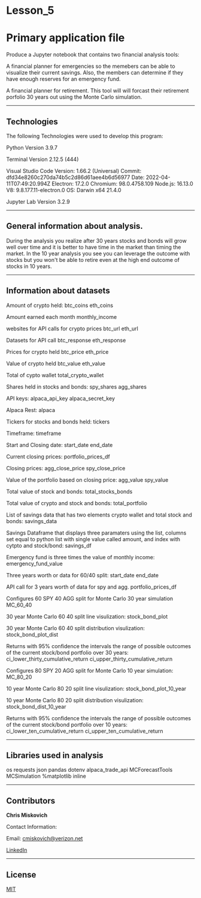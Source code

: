 # Lesson_5

# Primary application file

Produce a Jupyter notebook that contains two financial analysis tools:

A financial planner for emergencies so the memebers can be able to visualize their current savings. Also, the members can determine if they have enough reserves for an emergency fund.

A financial planner for retirement.  This tool will will forcast their retirement porfolio 30 years out using the Monte Carlo simulation.



---

## Technologies

The following Technologies were used to develop this program:

Python 
    Version 3.9.7

Terminal
    Version 2.12.5 (444)

Visual Studio Code
    Version: 1.66.2 (Universal)
    Commit: dfd34e8260c270da74b5c2d86d61aee4b6d56977
    Date: 2022-04-11T07:49:20.994Z
    Electron: 17.2.0
    Chromium: 98.0.4758.109
    Node.js: 16.13.0
    V8: 9.8.177.11-electron.0
    OS: Darwin x64 21.4.0
    
Jupyter Lab 
    Version 3.2.9

---

## General information about analysis.

During the analysis you realize after 30 years stocks and bonds will grow well over time and it is better to have time in the market than timing the market.  In the 10 year analysis you see you can leverage the outcome with stocks but you won't be able to retire even at the high end outcome of stocks in 10 years.

---

## Information about datasets

Amount of crypto held:
btc_coins 
eth_coins

Amount earned each month
monthly_income

websites for API calls for crypto prices
btc_url
eth_url

Datasets for API call
btc_response
eth_response

Prices for crypto held
btc_price
eth_price

Value of crypto held
btc_value
eth_value

Total of cypto wallet
total_crypto_wallet

Shares held in stocks and bonds:
spy_shares 
agg_shares 

API keys:
alpaca_api_key 
alpaca_secret_key 

Alpaca Rest:
alpaca

Tickers for stocks and bonds held:
tickers

Timeframe:
timeframe

Start and Closing date:
start_date 
end_date 

Current closing prices:
portfolio_prices_df

Closing prices:
agg_close_price
spy_close_price

Value of the portfolio based on closing price:
agg_value
spy_value

Total value of stock and bonds:
total_stocks_bonds

Total value of crypto and stock and bonds:
total_portfolio

List of savings data that has two elements crypto wallet and total stock and bonds:
savings_data

Savings Dataframe that displays three paramaters using the list, columns set equal to python list with single value called amount, and index with cytpto and stock/bond:
savings_df

Emergency fund is three times the value of monthly income:
emergency_fund_value


Three years worth or data for 60/40 split:
start_date 
end_date 

API call for 3 years worth of data for spy and agg.
portfolio_prices_df

Configures 60 SPY 40 AGG split for Monte Carlo  30 year simulation
MC_60_40

30 year Monte Carlo 60 40 split line visulization:
stock_bond_plot

30 year Monte Carlo 60 40 split distribution visulization:
stock_bond_plot_dist

Returns with 95% confidence the intervals the range of possible outcomes of the current stock/bond portfolio over 30 years:
ci_lower_thirty_cumulative_return 
ci_upper_thirty_cumulative_return

Configures 80 SPY 20 AGG split for Monte Carlo 10 year simulation:
MC_80_20

10 year Monte Carlo 80 20 split line visulization:
stock_bond_plot_10_year

10 year Monte Carlo 80 20 split distribution visulization:
stock_bond_dist_10_year

Returns with 95% confidence the intervals the range of possible outcomes of the current stock/bond portfolio over 10 years:
ci_lower_ten_cumulative_return 
ci_upper_ten_cumulative_return



---

## Libraries used in analysis

os
requests
json
pandas
dotenv
alpaca_trade_api
MCForecastTools
MCSimulation
%matplotlib inline

---

## Contributors


**Chris Miskovich**

Contact Information:

Email: cmiskovich@verizon.net

[LinkedIn](https://www.linkedin.com/in/christopher-miskovich-9a61b0234/) 

---

## License

[MIT](/license.txt)

